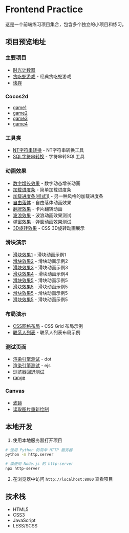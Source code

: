 # Frontend Practice

这是一个前端练习项目集合，包含多个独立的小项目和练习。

## 项目预览地址

### 主要项目
- [时光计数器](https://hheedat.github.io/frontend/days.html)
- [贪吃蛇游戏](https://hheedat.github.io/frontend/snakeeatbean.html) - 经典贪吃蛇游戏
- [快存](https://hheedat.github.io/frontend/quicksave/)

### Cocos2d
- [game1](https://hheedat.github.io/frontend/cocos2d-js/game_1/game_1_1.html)
- [game2](https://hheedat.github.io/frontend/cocos2d-js/game_2/game_2.html)
- [game3](https://hheedat.github.io/frontend/cocos2d-js/game_3/game_3.html)
- [game4](https://hheedat.github.io/frontend/cocos2d-js/game_4/game_4_2.html)

### 工具类
- [NT字符串转换](https://hheedat.github.io/frontend/convert_nt_string.html) - NT字符串转换工具
- [SQL字符串转换](https://hheedat.github.io/frontend/convert_str_to_sql.html) - 字符串转SQL工具

### 动画效果
- [数字增长效果](https://hheedat.github.io/frontend/number_increase_effect.html) - 数字动态增长动画
- [加载进度条](https://hheedat.github.io/frontend/loading_bar.html) - 简单加载进度条
- [加载进度条(样式1)](https://hheedat.github.io/frontend/loading_bar_1.html) - 另一种风格的加载进度条
- [自由落体](https://hheedat.github.io/frontend/free_fall.html) - 自由落体动画效果
- [翻牌效果](https://hheedat.github.io/frontend/faceup.html) - 卡片翻转动画
- [波浪效果](https://hheedat.github.io/frontend/wave.html) - 波浪动画效果测试
- [弹窗效果](https://hheedat.github.io/frontend/dialog/dialog.html) - 弹窗动画效果测试
- [3D旋转效果](https://hheedat.github.io/frontend/rotate3d.html) - CSS 3D旋转动画展示

### 滑块演示
- [滑块效果1](https://hheedat.github.io/frontend/slider/slider_1.html) - 滑块动画示例1
- [滑块效果2](https://hheedat.github.io/frontend/slider/slider_2.html) - 滑块动画示例2
- [滑块效果3](https://hheedat.github.io/frontend/slider/slider_3.html) - 滑块动画示例3
- [滑块效果4](https://hheedat.github.io/frontend/slider/slider_3.html) - 滑块动画示例4
- [滑块效果5](https://hheedat.github.io/frontend/slider/slider_3.html) - 滑块动画示例5
- [滑块效果5](https://hheedat.github.io/frontend/slide1.html) - 滑块动画示例5
- [滑块效果5](https://hheedat.github.io/frontend/slide2.html) - 滑块动画示例5
- [滑块效果5](https://hheedat.github.io/frontend/slide3.html) - 滑块动画示例5

### 布局演示
- [CSS网格布局](https://hheedat.github.io/frontend/css_grid.html) - CSS Grid 布局示例
- [联系人列表](https://hheedat.github.io/frontend/contact_list.html) - 联系人列表布局示例

### 测试页面
- [渲染引擎测试](https://hheedat.github.io/frontend/test/test_dot.html) - dot
- [渲染引擎测试](https://hheedat.github.io/frontend/test/test_ejs.html) - ejs
- [浏览器回退测试](https://hheedat.github.io/frontend/test/test_go_back.html) 
- [range](https://hheedat.github.io/frontend/range.html) 

### Canvas
- [滤镜](https://hheedat.github.io/frontend/canvas_practice/canvas_filter.html)
- [读取图片重新绘制](https://hheedat.github.io/frontend/canvas_practice/canvas_put_image_data.html)




## 本地开发

1. 使用本地服务器打开项目
```bash
# 使用 Python 的简单 HTTP 服务器
python -m http.server

# 或使用 Node.js 的 http-server
npx http-server
```

2. 在浏览器中访问 `http://localhost:8000` 查看项目

## 技术栈

- HTML5
- CSS3
- JavaScript
- LESS/SCSS

